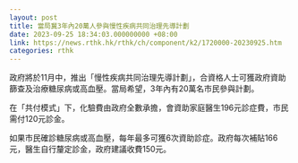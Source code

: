 ```yaml
---
layout: post
title: 當局冀3年內20萬人參與慢性疾病共同治理先導計劃
date: 2023-09-25 18:34:03.000000000 +08:00
link: https://news.rthk.hk/rthk/ch/component/k2/1720000-20230925.htm
categories: rthk
---
```


政府將於11月中，推出「慢性疾病共同治理先導計劃」，合資格人士可獲政府資助篩查及治療糖尿病或高血壓。當局希望，3年內有20萬名市民參與計劃。

在「共付模式」下，化驗費由政府全數承擔，會資助家庭醫生196元診症費，市民需付120元診金。

如果市民確診糖尿病或高血壓，每年最多可獲6次資助診症。政府每次補貼166元，醫生自行釐定診金，政府建議收費150元。
